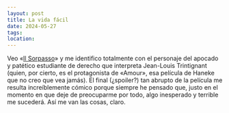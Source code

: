 ```yaml
---
layout: post
title: La vida fácil
date: 2024-05-27
tags: 
location:
---
```

Veo «[Il Sorpasso](https://letterboxd.com/javier/film/il-sorpasso/)» y me identifico totalmente con el personaje del apocado y patético estudiante de derecho que interpreta Jean-Louis Trintignant (quien, por cierto, es el protagonista de «Amour», esa película de Haneke que no creo que vea jamás). El final (¿spoiler?) tan abrupto de la película me resulta increíblemente cómico porque siempre he pensado que, justo en el momento en que deje de preocuparme por todo, algo inesperado y terrible me sucederá. Así me van las cosas, claro.